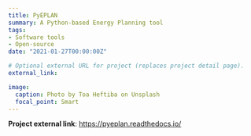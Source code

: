 ```yaml
---
title: PyEPLAN
summary: A Python-based Energy Planning tool
tags:
- Software tools
- Open-source
date: "2021-01-27T00:00:00Z"

# Optional external URL for project (replaces project detail page).
external_link: 

image:
  caption: Photo by Toa Heftiba on Unsplash
  focal_point: Smart
---
```


**Project external link**: https://pyeplan.readthedocs.io/

